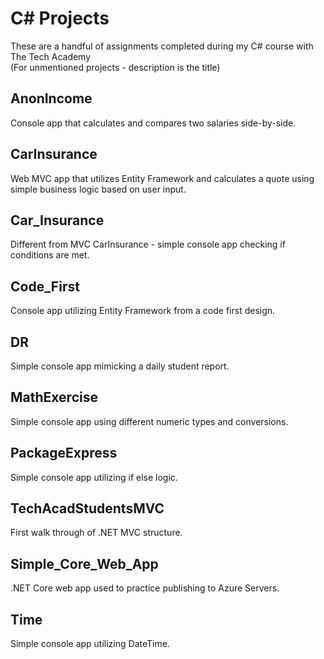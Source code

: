 # C# Projects
These are a handful of assignments completed during my C# course with The Tech Academy  
(For unmentioned projects - description is the title)

## AnonIncome
Console app that calculates and compares two salaries side-by-side.

## CarInsurance
Web MVC app that utilizes Entity Framework and calculates a quote using simple business logic based on user input.

## Car_Insurance
Different from MVC CarInsurance - simple console app checking if conditions are met.

## Code_First
Console app utilizing Entity Framework from a code first design.

## DR
Simple console app mimicking a daily student report.

## MathExercise
Simple console app using different numeric types and conversions.

## PackageExpress
Simple console app utilizing if else logic.

## TechAcadStudentsMVC
First walk through of .NET MVC structure.

## Simple_Core_Web_App
.NET Core web app used to practice publishing to Azure Servers.

## Time
Simple console app utilizing DateTime.
